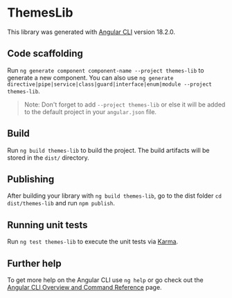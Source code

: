 # ThemesLib

This library was generated with [Angular CLI](https://github.com/angular/angular-cli) version 18.2.0.

## Code scaffolding

Run `ng generate component component-name --project themes-lib` to generate a new component. You can also use `ng generate directive|pipe|service|class|guard|interface|enum|module --project themes-lib`.
> Note: Don't forget to add `--project themes-lib` or else it will be added to the default project in your `angular.json` file. 

## Build

Run `ng build themes-lib` to build the project. The build artifacts will be stored in the `dist/` directory.

## Publishing

After building your library with `ng build themes-lib`, go to the dist folder `cd dist/themes-lib` and run `npm publish`.

## Running unit tests

Run `ng test themes-lib` to execute the unit tests via [Karma](https://karma-runner.github.io).

## Further help

To get more help on the Angular CLI use `ng help` or go check out the [Angular CLI Overview and Command Reference](https://angular.dev/tools/cli) page.
